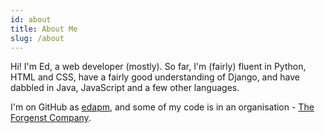 ```yaml
---
id: about
title: About Me
slug: /about
---
```

Hi! I'm Ed, a web developer (mostly). So far, I'm (fairly) fluent in Python, HTML and CSS, have a fairly good understanding of Django, and have dabbled in Java, JavaScript and a few other languages.

I'm on GitHub as <a href="https://github.com/edapm">edapm</a>, and some of my code is in an organisation - <a href="https://github.com/forgenst">The Forgenst Company</a>.